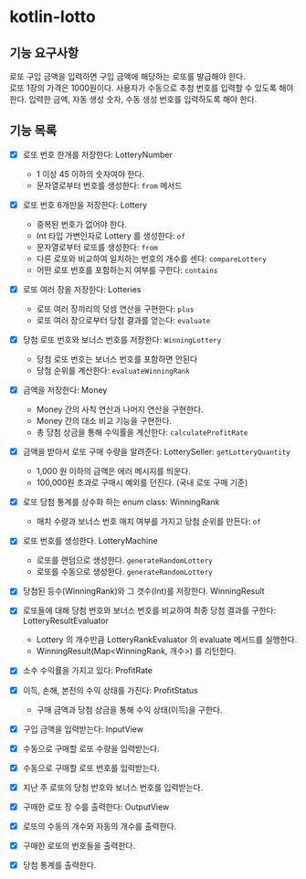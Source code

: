 # kotlin-lotto

## 기능 요구사항

로또 구입 금액을 입력하면 구입 금액에 해당하는 로또를 발급해야 한다.  
로또 1장의 가격은 1000원이다.
사용자가 수동으로 추첨 번호를 입력할 수 있도록 해야 한다.
입력한 금액, 자동 생성 숫자, 수동 생성 번호를 입력하도록 해야 한다.

## 기능 목록

- [x] 로또 번호 한개를 저장한다: LotteryNumber
    - 1 이상 45 이하의 숫자여야 한다.
    - 문자열로부터 번호를 생성한다: `from` 메서드

- [x] 로또 번호 6개만을 저장한다: Lottery
    - 중복된 번호가 없어야 한다.
    - Int 타입 가변인자로 Lottery 를 생성한다: `of`
    - 문자열로부터 로또를 생성한다: `from`
    - 다른 로또와 비교하여 일치하는 번호의 개수를 센다: `compareLottery`
    - 어떤 로또 번호를 포함하는지 여부를 구한다: `contains`

- [x] 로또 여러 장을 저장한다: Lotteries
    - 로또 여러 장끼리의 덧셈 연산을 구현한다: `plus`
    - 로또 여러 장으로부터 당첨 결과를 얻는다: `evaluate`
- [x] 당첨 로또 번호와 보너스 번호를 저장한다: `WinningLottery`
    - 당첨 로또 번호는 보너스 번호를 포함하면 안된다
    - 당첨 순위를 계산한다: `evaluateWinningRank`

- [x] 금액을 저장한다: Money
    - Money 간의 사칙 연산과 나머지 연산을 구현한다.
    - Money 간의 대소 비교 기능을 구현한다.
    - 총 당첨 상금을 통해 수익률을 계산한다: `calculateProfitRate`


- [x] 금액을 받아서 로또 구매 수량을 알려준다: LotterySeller: `getLotteryQuantity`
    - 1,000 원 이하의 금액은 에러 메시지를 띄운다.
    - 100,000원 초과로 구매시 예외를 던진다. (국내 로또 구매 기준)

- [x] 로또 당첨 통계를 상수화 하는 enum class: WinningRank
    - 매치 수량과 보너스 번호 매치 여부를 가지고 당첨 순위를 만든다: `of`

- [x] 로또 번호를 생성한다. LotteryMachine
    - 로또를 랜덤으로 생성한다. `generateRandomLottery`
    - 로또를 수동으로 생성한다. `generateRandomLottery`

- [x] 당첨된 등수(WinningRank)와 그 갯수(Int)를 저장한다. WinningResult

- [x] 로또들에 대해 당첨 번호와 보너스 번호를 비교하여 최종 당첨 결과를 구한다: LotteryResultEvaluator
    - Lottery 의 개수만큼 LotteryRankEvaluator 의 evaluate 메서드를 실행한다.
    - WinningResult(Map<WinningRank, 개수>) 를 리턴한다.

- [x] 소수 수익률을 가지고 있다: ProfitRate

- [x] 이득, 손해, 본전의 수익 상태를 가진다: ProfitStatus
    - 구매 금액과 당첨 상금을 통해 수익 상태(이득)을 구한다.

- [x] 구입 금액을 입력받는다: InputView
- [x] 수동으로 구매할 로또 수량을 입력받는다.
- [x] 수동으로 구매할 로또 번호를 입력받는다.

- [x] 지난 주 로또의 당첨 번호와 보너스 번호를 입력받는다.

- [x] 구매한 로또 장 수를 출력한다: OutputView
- [x] 로또의 수동의 개수와 자동의 개수를 출력한다.
- [x] 구매한 로또의 번호들을 출력한다.

- [x] 당첨 통계를 출력한다.
